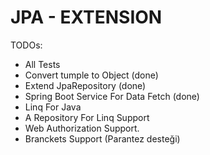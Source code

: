 # JPA - EXTENSION


TODOs: 

- All Tests
- Convert tumple to Object (done)
- Extend JpaRepository (done)
- Spring Boot Service For Data Fetch (done)
- Linq For Java 
- A Repository For Linq Support
- Web Authorization Support.
- Branckets Support (Parantez desteği)


